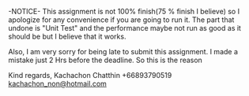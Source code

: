 -NOTICE-
This assignment is not 100% finish(75 % finish I believe) so I apologize for any convenience 
if you are going to run it. 
The part that undone is "Unit Test" and the performance maybe
not run as good as it should be but I believe that it works.

Also, I am very sorry for being late to submit this assignment. I made a mistake just 2 Hrs before 
the deadline. So this is the reason

Kind regards, 
Kachachon Chatthin
+66893790519
kachachon_non@hotmail.com